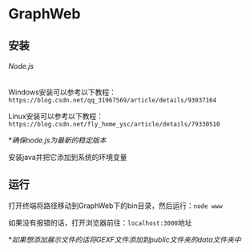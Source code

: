 # GraphWeb
## 安装

###### Node.js

Windows安装可以参考以下教程：`https://blog.csdn.net/qq_31967569/article/details/93037164`

Linux安装可以参考以下教程：`https://blog.csdn.net/fly_home_ysc/article/details/79330510`

**确保node.js为最新的稳定版本*

安装java并把它添加到系统的环境变量

## 运行

打开终端将路径移动到GraphWeb下的bin目录，然后运行：`node www`

如果没有报错的话，打开浏览器前往：`localhost:3000`地址

**如果想添加展示文件的话将GEXF文件添加到public文件夹的data文件夹中*

